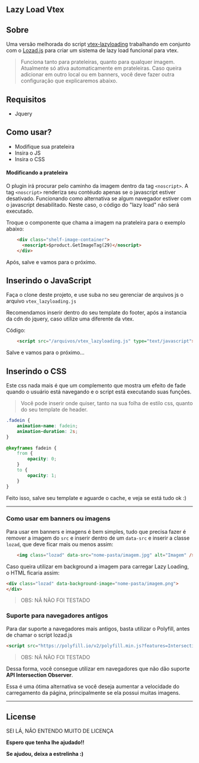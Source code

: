 ## Lazy Load Vtex

## Sobre
Uma versão melhorada do script [vtex-lazyloading](https://github.com/mauriciodarocha/vtex-lazyloading) trabalhando em conjunto com o [Lozad.js](https://apoorv.pro/lozad.js/) para criar um sistema de lazy load funcional para vtex.

> Funciona tanto para prateleiras, quanto para qualquer imagem.
> Atualmente só ativa automaticamente em prateleiras.
> Caso queira adicionar em outro local ou em banners, você deve fazer outra configuração que explicaremos abaixo.

## Requisitos
- Jquery

## Como usar?
- Modifique sua prateleira
- Insira o JS
- Insira o CSS

#### Modificando a prateleira
O plugin irá procurar pelo caminho da imagem dentro da tag `<noscript>`.
A tag `<noscript>` renderiza seu contéudo apenas se o javascript estiver desativado. Funcionando como alternativa se algum navegador estiver com o javascript desabilitado. Neste caso, o código do "lazy load" não será executado.

Troque o componente que chama a imagem na prateleira para o exemplo abaixo:
```html
    <div class="shelf-image-container">
      <noscript>$product.GetImageTag(29)</noscript>
    </div>
```

Após, salve e vamos para o próximo.

## Inserindo o JavaScript
Faça o clone deste projeto, e use suba no seu gerenciar de arquivos js o arquivo `vtex_lazyloading.js`

Recomendamos inserir dentro do seu template do footer, após a instancia da cdn do jquery, caso utilize uma diferente da vtex.

Código:
```html
    <script src="/arquivos/vtex_lazyloading.js" type="text/javascript"></script>
```

Salve e vamos para o próximo...

## Inserindo o CSS
Este css nada mais é que um complemento que mostra um efeito de fade quando o usuário está navegando e o script está executando suas funções.

> Você pode inserir onde quiser, tanto na sua folha de estilo css, quanto do seu template de header.

```css
.fadein {
    animation-name: fadein;
    animation-duration: 2s;
}
   
@keyframes fadein {
    from {
        opacity: 0;
    }
    to {
        opacity: 1;
    }
}
```

Feito isso, salve seu template e aguarde o cache, e veja se está tudo ok :)

---
### Como usar em banners ou imagens
Para usar em banners e imagens é bem simples, tudo que precisa fazer é remover a imagem do `src` e inserir dentro de um `data-src` e inserir a classe `lozad`, que deve ficar mais ou menos assim:

```html
    <img class="lozad" data-src="nome-pasta/imagem.jpg" alt="Imagem" />
```

Caso queira utilizar em background a imagem para carregar Lazy Loading, o HTML ficaria assim:

```html
<div class="lozad" data-background-image="nome-pasta/imagem.png">
</div>
```
> OBS: NÃ NÃO FOI TESTADO

### Suporte para navegadores antigos
Para dar suporte a navegadores mais antigos, basta utilizar o Polyfill, antes de chamar o script lozad.js

```html
<script src="https://polyfill.io/v2/polyfill.min.js?features=IntersectionObserver"></script>
```

> OBS: NÃ NÃO FOI TESTADO

Dessa forma, você consegue utilizar em navegadores que não dão suporte **API Intersection Observer**.

Essa é uma ótima alternativa se você deseja aumentar a velocidade do carregamento da página, principalmente se ela possui muitas imagens.

---


## License

SEI LÁ, NÃO ENTENDO MUITO DE LICENÇA

**Espero que tenha lhe ajudado!!**

**Se ajudou, deixa a estrelinha :)**
